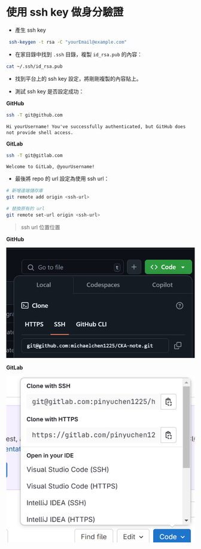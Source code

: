# 使用 ssh key 做身分驗證

* 產生 ssh key

```bash
 ssh-keygen -t rsa -C "yourEmail@example.com"
```

* 在家目錄中找到 `.ssh` 目錄，複製 `id_rsa.pub` 的內容：

```bash
cat ~/.ssh/id_rsa.pub
```

* 找到平台上的 ssh key 設定，將剛剛複製的內容貼上。

* 測試 ssh key 是否設定成功：

**GitHub**

```bash
ssh -T git@github.com
```
```text
Hi yourUsername! You've successfully authenticated, but GitHub does not provide shell access.
```

**GitLab**

```bash
ssh -T git@gitlab.com
```
```text
Welcome to GitLab, @yourUsername!
```

* 最後將 repo 的 url 設定為使用 ssh url：

```bash
# 新增遠端儲存庫
git remote add origin <ssh-url>
```

```bash
# 替換原有的 url
git remote set-url origin <ssh-url>
```

> ssh url 位置位置

**GitHub**

![alt text](image.png)

**GitLab**

![alt text](image-1.png)

